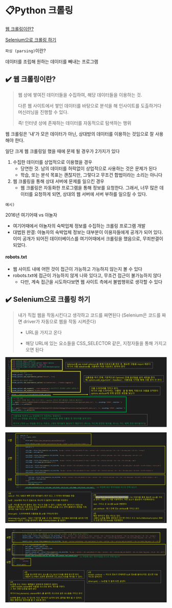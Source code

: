 # 📋Python 크롤링

[웹 크롤링이란?](#%EF%B8%8F-웹-크롤링이란?)

[Selenium으로 크롤링 하기](#%EF%B8%8F-selenium으로-크롤링-하기)



`파싱 (parsing)`이란?

데이터를 조립해 원하는 데이터를 빼내는 프로그램



## ✔️ 웹 크롤링이란?

> 웹 상에 쌓여진 데이터들을 수집하여, 해당 데이터들을 이용하는 것.
>
> 다른 웹 사이트에서 쌓인 데이터를 바탕으로 분석을 해 인사이트를 도출하거다 머신러닝을 진행할 수 있다.
>
> 즉! 인터넷 상에 존재하는 데이터를 자동적으로 탐색하는 행위

웹 크롤링은 '내'가 모은 데이터가 아닌, 상대방의 데이터를 이용하는 것임으로 잘 사용해야 한다.

일단 크게 웹 크롤링일 했을 때에 문제 될 경우가 2가지가 있다

1. 수집한 데이터를 상업적으로 이용했을 경우
   - 당연한 것. 남의 데이터를 허락없이 상업적으로 사용하는 것은 문제가 된다
   - 학습, 또는 분석 목표는 괜찮지만, 그렇다고 무조건 합법이라는 소리는 아니다
2. 웹 크롤링을 통해 상대 서버에 문제를 일으킨 경우
   - 웹 크롤링은 자동화한 프로그램을 통해 정보를 요청한다. 그래서, 너무 많은 데이터를 요청하게 되면, 상대의 웹 서버에 서버 부하를 일으킬 수 있다.

`예시)`

2016년 여기어때 vs 야놀자

- 여기어때에서 야놀자의 숙박업체 정보를 수집하는 크롤링 프로그램 개발
- 대법원 판결: 야놀자의 숙박업체 정보는 대부분이 이용자들에게 공개가 되어 있다. 이미 공개가 되어진 데이터베이스를 여기어때에서 크롤링을 했음으로, 무죄판결이 되었다.



#### robots.txt

- 웹 사이트 내에 어떤 것이 접근이 가능하고 가능하지 않는지 볼 수 있다
- robots.txt에 접근이 가능하지 않게 나와 있다고, 무조건 접근이 불가능하지 않다
  - 다만, 계속 접근을 시도하다보면 웹 사이트 측에서 불법행위로 생각할 수 있다



## ✔️ Selenium으로 크롤링 하기

> 내가 직접 웹을 작동시킨다고 생각하고 코드를 짜면된다 (Selenium은 코드를 짜면 driver가 자동으로 웹을 작동 시켜준다)
>
> - URL을 가지고 온다
>
> - 해당 URL에 있는 요소들을 CSS_SELECTOR 같은, 지정자들을 통해 가지고 오면 된다

![crawling1](python_크롤링.assets/crawling1.png)

![crawling2](python_크롤링.assets/crawling2.png)

![crawling3](python_크롤링.assets/crawling3.png)

